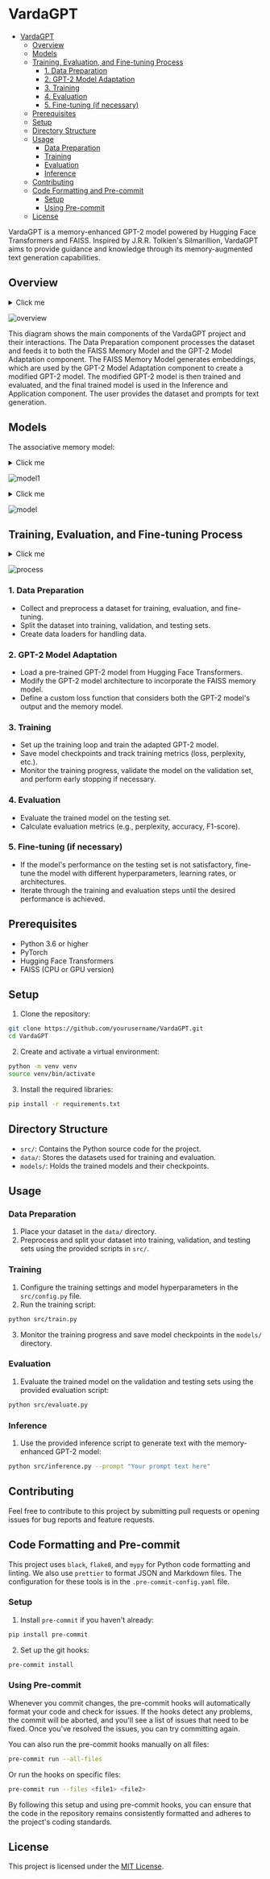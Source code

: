 # VardaGPT

<!-- START doctoc generated TOC please keep comment here to allow auto update -->
<!-- DON'T EDIT THIS SECTION, INSTEAD RE-RUN doctoc TO UPDATE -->

- [VardaGPT](#vardagpt)
  - [Overview](#overview)
  - [Models](#models)
  - [Training, Evaluation, and Fine-tuning Process](#training-evaluation-and-fine-tuning-process)
    - [1. Data Preparation](#1-data-preparation)
    - [2. GPT-2 Model Adaptation](#2-gpt-2-model-adaptation)
    - [3. Training](#3-training)
    - [4. Evaluation](#4-evaluation)
    - [5. Fine-tuning (if necessary)](#5-fine-tuning-if-necessary)
  - [Prerequisites](#prerequisites)
  - [Setup](#setup)
  - [Directory Structure](#directory-structure)
  - [Usage](#usage)
    - [Data Preparation](#data-preparation)
    - [Training](#training)
    - [Evaluation](#evaluation)
    - [Inference](#inference)
  - [Contributing](#contributing)
  - [Code Formatting and Pre-commit](#code-formatting-and-pre-commit)
    - [Setup](#setup-1)
    - [Using Pre-commit](#using-pre-commit)
  - [License](#license)

<!-- END doctoc generated TOC please keep comment here to allow auto update -->

VardaGPT is a memory-enhanced GPT-2 model powered by Hugging Face Transformers
and FAISS. Inspired by J.R.R. Tolkien's Silmarillion, VardaGPT aims to provide
guidance and knowledge through its memory-augmented text generation
capabilities.

## Overview

<details>
  <summary>Click me</summary>

```plantuml
@startuml
!define AWSPUML https://raw.githubusercontent.com/awslabs/aws-icons-for-plantuml/v14.0

actor User

skinparam component {
  BackgroundColor<<Data Preparation>> LightSkyBlue
  BackgroundColor<<FAISS Memory>> Plum
  BackgroundColor<<GPT-2 Adaptation>> LightGreen
  BackgroundColor<<Training>> LightSalmon
  BackgroundColor<<Inference>> LightCoral
  BorderColor Black
  FontName Arial
}

package "VardaGPT" {
  [Data Preparation]<<Data Preparation>> --> [FAISS Memory]<<FAISS Memory>>
  [Data Preparation]<<Data Preparation>> --> [GPT-2 Adaptation]<<GPT-2 Adaptation>>

  [FAISS Memory]<<FAISS Memory>> --> [GPT-2 Adaptation]<<GPT-2 Adaptation>>
  [GPT-2 Adaptation]<<GPT-2 Adaptation>> --> [Training]<<Training>>

  [Training]<<Training>> --> [Inference]<<Inference>>
  [FAISS Memory]<<FAISS Memory>> --> [Inference]<<Inference>>

  User --> [Data Preparation]<<Data Preparation>> : Dataset
  User --> [Inference]<<Inference>> : Prompts
}

@enduml
```

</details>

![overview](./assets/README.svg)

This diagram shows the main components of the VardaGPT project and their
interactions. The Data Preparation component processes the dataset and feeds it
to both the FAISS Memory Model and the GPT-2 Model Adaptation component. The
FAISS Memory Model generates embeddings, which are used by the GPT-2 Model
Adaptation component to create a modified GPT-2 model. The modified GPT-2 model
is then trained and evaluated, and the final trained model is used in the
Inference and Application component. The user provides the dataset and prompts
for text generation.

## Models

The associative memory model:

<details>
  <summary>Click me</summary>

```plantuml
@startuml
title Forward Function

actor "input_vectors" as input_vectors #AFEEEE
actor "memory_input" as memory_input #AFEEEE

note right of input_vectors
  (batch_size, seq_len, embedding_dim)
end note

note right of memory_input
  (batch_size, seq_len, embedding_dim)
end note

rectangle "if memory_input is provided" {
  input_vectors -down-> concat : "concatenate input_vectors\nand search_results"
  memory_input -> search : "search(memory_input)"
  search --> embeddings : "get_all_embeddings()"
  embeddings -> search_results : "search_results"
  search_results -up-> concat
}

concat -> transformer : "pass through GPT-2 transformer"
transformer --> hidden_states : "hidden_states"
note right of hidden_states
  (batch_size, seq_len, embedding_dim)
end note

hidden_states --> logits : "get logits"
note right of logits
  (batch_size, seq_len, vocab_size)
end note

hidden_states --> decisions_and_vectors : "calculate decisions\nand vectors"
decisions_and_vectors --> store_memory : "store storable_vector"
decisions_and_vectors --> delete_memory : "delete embeddings"

logits --> return_logits : "return logits"

@enduml
```

</details>

![model1](./assets/README_001.svg)

<details>
  <summary>Click me</summary>

```plantuml
@startuml
title Forward Function

!define Tensor(t,d) t + " (" + d + ")"
!define DEVICE "device"

actor "input_vectors" as input_vectors
actor "memory_input" as memory_input

note right of input_vectors
  Tensor:
  (batch_size, seq_len, embedding_dim)
end note

note right of memory_input
  Tensor (optional):
  (batch_size, seq_len, embedding_dim)
end note

input_vectors -> DEVICE
memory_input -> DEVICE

DEVICE -> "search(memory_input)" as search
search --> "indices, distances" as search_result
note right of search_result
  Tensors:
  indices: (batch_size, seq_len, num_search_results)
  distances: (batch_size, seq_len, num_search_results)
end note

search_result -> "get_all_embeddings()" as all_embeddings
note right of all_embeddings
  Tensor:
  (memory_size, embedding_dim)
end note

all_embeddings -> "search_results" as search_results
note right of search_results
  Tensor:
  (batch_size, seq_len, search_results_dim)
end note

search_results --> "concatenate(input_vectors, search_results)" as concatenated_input
note right of concatenated_input
  Tensor:
  (batch_size, seq_len, embedding_dim + search_results_dim)
end note

concatenated_input --> "self.fc(concatenated_input)" as fc_output
note right of fc_output
  Tensor:
  (batch_size, seq_len, embedding_dim)
end note

fc_output --> "self.gpt2_model.transformer(inputs_embeds=input_vectors)" as transformer_outputs
transformer_outputs --> "hidden_states" as hidden_states
note right of hidden_states
  Tensor:
  (batch_size, seq_len, embedding_dim)
end note

hidden_states --> "self.gpt2_model.lm_head(hidden_states)" as logits
note right of logits
  Tensor:
  (batch_size, seq_len, vocab_size)
end note

hidden_states --> "self.fc_storable_vector(hidden_states)" as storable_vector
note right of storable_vector
  Tensor:
  (batch_size, seq_len, memory_dim)
end note

hidden_states --> "self.fc_store_decision(hidden_states)" as store_decision
note right of store_decision
  Tensor:
  (batch_size, seq_len, 1)
end note

hidden_states --> "self.fc_delete_decision(hidden_states)" as delete_decision
note right of delete_decision
  Tensor:
  (batch_size, seq_len, num_search_results)
end note

hidden_states --> "self.fc_deletable_vector(hidden_states)" as deletable_vector
note right of deletable_vector
  Tensor:
  (batch_size, seq_len, memory_dim)
end note

storable_vector --> "self.memory.add(storable_vector_to_store)" as add_memory

deletable_vector --> "calculate L2 distances" as l2_distances
note right of l2_distances
  Tensor:
  (batch_size, num_search_results)
end note

l2_distances --> "threshold comparison" as threshold_comparison
note right of threshold_comparison
  Tensor (bool):
  (batch_size, num_search_results)
end note

threshold_comparison --> "self.memory.remove(indices_to_delete_flat)" as remove_memory

logits --> "return logits" as return_logits

@enduml
```

</details>

![model](./assets/README_002.svg)

## Training, Evaluation, and Fine-tuning Process

<details>
  <summary>Click me</summary>

```plantuml
@startuml

skinparam activity {
  BackgroundColor LightSkyBlue
  BorderColor Black
  FontName Arial
}

start

:Data Preparation;

partition "FAISS Memory Model" {
  :Create FAISS Index;
  :Encode and Decode Text Data;
  :Test FAISS Index;
}

partition "GPT-2 Model Adaptation" {
  :Load Pre-trained GPT-2 Model;
  :Modify GPT-2 Architecture;
  :Define Custom Loss Function;
}

partition "Training" {
  :Train Adapted GPT-2 Model;
  :Save Model Checkpoints;
}

partition "Evaluation" {
  :Evaluate Model on Testing Set;
  :Calculate Metrics;
}

if (Fine-tuning needed?) then (Yes)
  partition "Fine-tuning" {
    :Adjust Hyperparameters;
    :Iterate Training and Evaluation;
  }
endif

partition "Inference and Application" {
  :Inference Function;
  :API or Interface;
}

stop

@enduml
```

</details>

![process](./assets/README_003.svg)

### 1. Data Preparation

- Collect and preprocess a dataset for training, evaluation, and fine-tuning.
- Split the dataset into training, validation, and testing sets.
- Create data loaders for handling data.

### 2. GPT-2 Model Adaptation

- Load a pre-trained GPT-2 model from Hugging Face Transformers.
- Modify the GPT-2 model architecture to incorporate the FAISS memory model.
- Define a custom loss function that considers both the GPT-2 model's output and
  the memory model.

### 3. Training

- Set up the training loop and train the adapted GPT-2 model.
- Save model checkpoints and track training metrics (loss, perplexity, etc.).
- Monitor the training progress, validate the model on the validation set, and
  perform early stopping if necessary.

### 4. Evaluation

- Evaluate the trained model on the testing set.
- Calculate evaluation metrics (e.g., perplexity, accuracy, F1-score).

### 5. Fine-tuning (if necessary)

- If the model's performance on the testing set is not satisfactory, fine-tune
  the model with different hyperparameters, learning rates, or architectures.
- Iterate through the training and evaluation steps until the desired
  performance is achieved.

## Prerequisites

- Python 3.6 or higher
- PyTorch
- Hugging Face Transformers
- FAISS (CPU or GPU version)

## Setup

1. Clone the repository:

```bash
git clone https://github.com/yourusername/VardaGPT.git
cd VardaGPT
```

2. Create and activate a virtual environment:

```bash
python -m venv venv
source venv/bin/activate
```

3. Install the required libraries:

```bash
pip install -r requirements.txt
```

## Directory Structure

- `src/`: Contains the Python source code for the project.
- `data/`: Stores the datasets used for training and evaluation.
- `models/`: Holds the trained models and their checkpoints.

## Usage

### Data Preparation

1. Place your dataset in the `data/` directory.
2. Preprocess and split your dataset into training, validation, and testing sets
   using the provided scripts in `src/`.

### Training

1. Configure the training settings and model hyperparameters in the
   `src/config.py` file.
2. Run the training script:

```bash
python src/train.py
```

3. Monitor the training progress and save model checkpoints in the `models/`
   directory.

### Evaluation

1. Evaluate the trained model on the validation and testing sets using the
   provided evaluation script:

```bash
python src/evaluate.py
```

### Inference

1. Use the provided inference script to generate text with the memory-enhanced
   GPT-2 model:

```bash
python src/inference.py --prompt "Your prompt text here"
```

## Contributing

Feel free to contribute to this project by submitting pull requests or opening
issues for bug reports and feature requests.

## Code Formatting and Pre-commit

This project uses `black`, `flake8`, and `mypy` for Python code formatting and
linting. We also use `prettier` to format JSON and Markdown files. The
configuration for these tools is in the `.pre-commit-config.yaml` file.

### Setup

1. Install `pre-commit` if you haven't already:

```bash
pip install pre-commit
```

2. Set up the git hooks:

```bash
pre-commit install
```

### Using Pre-commit

Whenever you commit changes, the pre-commit hooks will automatically format your
code and check for issues. If the hooks detect any problems, the commit will be
aborted, and you'll see a list of issues that need to be fixed. Once you've
resolved the issues, you can try committing again.

You can also run the pre-commit hooks manually on all files:

```bash
pre-commit run --all-files
```

Or run the hooks on specific files:

```bash
pre-commit run --files <file1> <file2>
```

By following this setup and using pre-commit hooks, you can ensure that the code
in the repository remains consistently formatted and adheres to the project's
coding standards.

## License

This project is licensed under the [MIT License](LICENSE).
